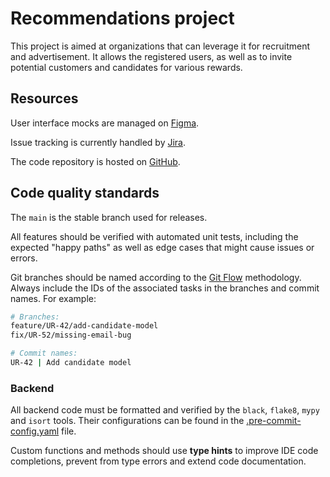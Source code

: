 # Recommendations project

This project is aimed at organizations that can leverage it
for recruitment and advertisement. It allows the registered users, as well
as to invite potential customers and candidates for various rewards.

## Resources

User interface mocks are managed on
[Figma](https://www.figma.com/).

Issue tracking is currently handled by
[Jira](https://www.atlassian.com/pl/software/jira).

The code repository is hosted on
[GitHub](https://github.com/Dimateos12/Project-recommendations).

## Code quality standards

The `main` is the stable branch used for releases.

All features should be verified with automated unit tests, including
the expected "happy paths" as well as edge cases that might cause issues
or errors.

Git branches should be named according to the
[Git Flow](https://danielkummer.github.io/git-flow-cheatsheet/) methodology.
Always include the IDs of the associated tasks in the branches and commit
names. For example:

```bash
# Branches:
feature/UR-42/add-candidate-model
fix/UR-52/missing-email-bug

# Commit names:
UR-42 | Add candidate model
```

### Backend

All backend code must be formatted and verified by the `black`, `flake8`,
`mypy` and `isort` tools. Their configurations can be found in the
[.pre-commit-config.yaml](.pre-commit-config.yaml) file.

Custom functions and methods should use **type hints** to improve IDE code
completions, prevent from type errors and extend code documentation.
